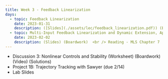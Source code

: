 ```yaml
---
title: Week 3 - Feedback Linearization
days:
  - topic: Feedback Linearization
    date: 2023-01-31
    description: ([Slides](./assets/lec/feedback_linearization.pdf)) (Boardwork)  <br /> Reading - Sastry 1999, Chapter 8
  - topic: Multi-Input Feedback Linearization and Dynamic Extension, Application to Planar Quadrotors
    date: 2023-02-02
    description: (Slides) (Boardwork)  <br /> Reading - MLS Chapter 7
---
```


- Discussion 3: Nonlinear Controls and Stability (Worksheet) (Boardwork) (Video) (Solutions)
- Project 1B: Trajectory Tracking with Sawyer (due 2/14)
- Lab Slides

<a id="Week4"></a>
